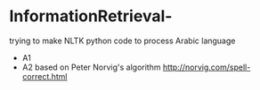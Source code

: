 # InformationRetrieval-
trying to make NLTK python code to process Arabic language

* A1
* A2 based on Peter Norvig's algorithm http://norvig.com/spell-correct.html 

